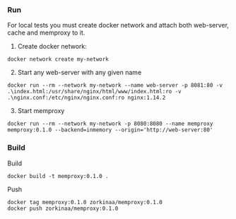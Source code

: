 ### Run
For local tests you must create docker network and attach both web-server, cache and memproxy to it.
1. Create docker network:
```
docker network create my-network
```
2. Start any web-server with any given name
```
docker run --rm --network my-network --name web-server -p 8081:80 -v .\index.html:/usr/share/nginx/html/www/index.html:ro -v .\nginx.conf:/etc/nginx/nginx.conf:ro nginx:1.14.2
```
3. Start memproxy
```
docker run --rm --network my-network -p 8080:8080 --name memproxy memproxy:0.1.0 --backend=inmemory --origin='http://web-server:80'
```

### Build
Build
```
docker build -t memproxy:0.1.0 .
```

Push
```
docker tag memproxy:0.1.0 zorkinaa/memproxy:0.1.0
docker push zorkinaa/memproxy:0.1.0
```

